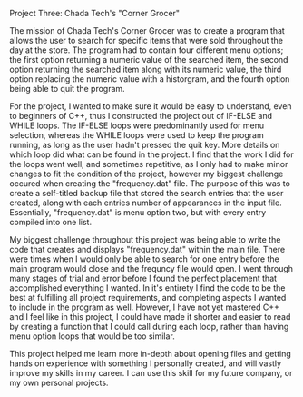 Project Three: Chada Tech's "Corner Grocer"

  The mission of Chada Tech's Corner Grocer was to create a program that allows the user to search for specific items that were sold throughout the day at the store. The program had to contain four different menu options; the first option returning a numeric value of the searched item, the second option returning the searched item along with its numeric value, the third option replacing the numeric value with a historgram, and the fourth option being able to quit the program.

  For the project, I wanted to make sure it would be easy to understand, even to beginners of C++, thus I constructed the project out of IF-ELSE and WHILE loops. The IF-ELSE loops were predominantly used for menu selection, whereas the WHILE loops were used to keep the program running, as long as the user hadn't pressed the quit key. More details on which loop did what can be found in the project. I find that the work I did for the loops went well, and sometimes repetitive, as I only had to make minor changes to fit the condition of the project, however my biggest challenge occured when creating the "frequency.dat" file. The purpose of this was to create a self-titled backup file that stored the search entries that the user created, along with each entries number of appearances in the input file. Essentially, "frequency.dat" is menu option two, but with every entry compiled into one list.

  My biggest challenge throughout this project was being able to write the code that creates and displays "frequency.dat" within the main file. There were times when I would only be able to search for one entry before the main program would close and the frequncy file would open. I went through many stages of trial and error before I found the perfect placement that accomplished everything I wanted. In it's entirety I find the code to be the best at fulfilling all project requirements, and completing aspects I wanted to include in the program as well. However, I have not yet mastered C++ and I feel like in this project, I could have made it shorter and easier to read by creating a function that I could call during each loop, rather than having menu option loops that would be too similar.

  This project helped me learn more in-depth about opening files and getting hands on experience with something I personally created, and will vastly improve my skills in my career. I can use this skill for my future company, or my own personal projects.
